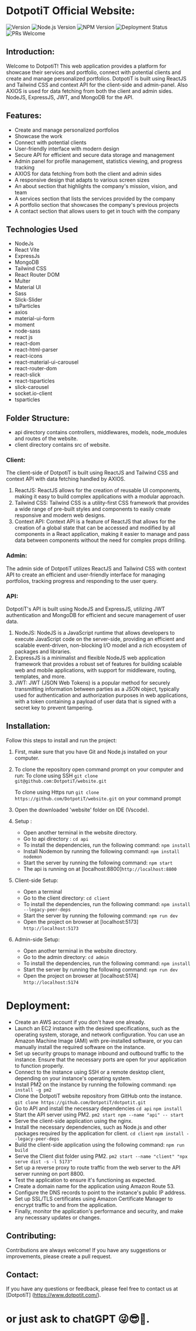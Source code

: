 # DotpotiT Official Website:

![Version](https://img.shields.io/badge/Version-1.0.0-1abc9c.svg?style=flat-square&colorA=gray&colorB=green) ![Node.js Version](https://img.shields.io/badge/Node.js-v18.15.0-brightgreen.svg?style=flat-square) ![NPM Version](https://img.shields.io/badge/npm-v9.5.0-blue.svg?style=flat-square) ![Deployment Status](https://img.shields.io/badge/Deployment-Live-1abc9c.svg?style=flat-square&colorA=gray&colorB=green) ![PRs Welcome](https://img.shields.io/badge/PRs-welcome-1abc9c.svg?style=flat-square&colorA=gray&colorB=blue)

## Introduction:

Welcome to DotpotiT! This web application provides a platform for showcase their services and portfolio, connect with potential clients and create and manage personalized portfolios. DotpotiT is built using ReactJS and Tailwind CSS and context API for the client-side and admin-panel. Also AXIOS is used for data fetching from both the client and admin sides. NodeJS, ExpressJS, JWT, and MongoDB for the API. 

## Features:

- Create and manage personalized portfolios
- Showcase the work
- Connect with potential clients
- User-friendly interface with modern design
- Secure API for efficient and secure data storage and management
- Admin panel for profile management, statistics viewing, and progress tracking
- AXIOS for data fetching from both the client and admin sides 
- A responsive design that adapts to various screen sizes
- An about section that highlights the company's mission, vision, and team
- A services section that lists the services provided by the company
- A portfolio section that showcases the company's previous projects
- A contact section that allows users to get in touch with the company

## Technologies Used

- NodeJs
- React Vite
- ExpressJs
- MongoDB
- Tailwind CSS
- React Router DOM
- Multer
- Material UI
- Sass
- Slick-Slider 
- tsParticles
- axios
- material-ui-form
- moment
- node-sass
- react js
- react-dom
- react-html-parser
- react-icons
- react-material-ui-carousel
- react-router-dom
- react-slick
- react-tsparticles
- slick-carousel
- socket.io-client
- tsparticles
## Folder Structure:
- api directory contains controllers, middlewares, models, node_modules and routes of the website.
- client directory contains src of website.
### Client:  

The client-side of DotpotiT is built using ReactJS and Tailwind CSS and context API with data fetching handled by AXIOS. 

1. ReactJS: ReactJS allows for the creation of reusable UI components, making it easy to build complex applications with a modular approach.
2. Tailwind CSS: Tailwind CSS is a utility-first CSS framework that provides a wide range of pre-built styles and components to easily create responsive and modern web designs.
3. Context API: Context API is a feature of ReactJS that allows for the creation of a global state that can be accessed and modified by all components in a React application, making it easier to manage and pass data between components without the need for complex props drilling.
### Admin:
The admin side of DotpotiT utilizes ReactJS and Tailwind CSS with context API to create an efficient and user-friendly interface for managing portfolios, tracking progress and responding to the user query.

### API:
    
DotpotiT's API is built using NodeJS and ExpressJS, utilizing JWT authentication and MongoDB for efficient and secure management of user data.

1. NodeJS: NodeJS is a JavaScript runtime that allows developers to execute JavaScript code on the server-side, providing an efficient and scalable event-driven, non-blocking I/O model and a rich ecosystem of packages and libraries.
2. ExpressJS is a minimalist and flexible NodeJS web application framework that provides a robust set of features for building scalable web and mobile applications, with support for middleware, routing, templates, and more.
3. JWT: JWT (JSON Web Tokens) is a popular method for securely transmitting information between parties as a JSON object, typically used for authentication and authorization purposes in web applications, with a token containing a payload of user data that is signed with a secret key to prevent tampering.

## Installation:

Follow this steps to install and run the project:

1. First, make sure that you have Git and Node.js installed on your computer.

2. To clone the repository open command prompt on your computer and run:
    To clone using SSH `git clone git@github.com:DotpotiT/website.git`

    To clone using Https run `git clone https://github.com/DotpotiT/website.git` on your command prompt

3. Open the downloaded 'website' folder on IDE (Vscode).

4. Setup :
    - Open another terminal in the website directory.
    - Go to api directory : `cd api`
    - To install the dependencies, run the following command: `npm install`
    - Install Nodemon by running the following command: `npm install nodemon`
    - Start the server by running the following command: `npm start`
    - The api is running on at [localhost:8800]`http://localhost:8800`

5. Client-side Setup:
    - Open a terminal
    - Go to the client directory: `cd client`
    - To install the dependencies, run the following command: `npm install --legacy-peer-deps`
    - Start the server by running the following command: `npm run dev`
    - Open the project on browser at [localhost:5173] `http://localhost:5173`

6. Admin-side Setup:
    - Open another terminal in the website directory.
    - Go to the admin directory: `cd admin`
    - To install the dependencies, run the following command: `npm install`
    - Start the server by running the following command: `npm run dev`
    - Open the project on browser at [localhost:5174] `http://localhost:5174`


# Deployment:
- Create an AWS account if you don't have one already.
- Launch an EC2 instance with the desired specifications, such as the operating system, storage, and network configuration. You can use an Amazon Machine Image (AMI) with pre-installed software, or you can manually install the required software on the instance.
- Set up security groups to manage inbound and outbound traffic to the instance. Ensure that the necessary ports are open for your application to function properly.
- Connect to the instance using SSH or a remote desktop client, depending on your instance's operating system.
- Install PM2 on the instance by running the following command:
    `npm install -g pm2`
- Clone the DotpotiT website repository from GitHub onto the instance.
    `git clone https://github.com/DotpotiT/dotpotit.git`
- Go to API and install the necessary dependencies
    `cd api`
    `npm install`
- Start the API server using PM2.
    `pm2 start npm --name "api" -- start`
- Serve the client-side application using the nginx.
- Install the necessary dependencies, such as Node.js and other packages required by the application for client.
    `cd client`
    `npm install --legacy-peer-deps`
- Build the client-side application using the following command:
    `npm run build`
- Serve the Client dist folder using PM2.
    `pm2 start --name "client" "npx serve dist -s -l 5173"`
- Set up a reverse proxy to route traffic from the web server to the API server running on port 8800.
- Test the application to ensure it's functioning as expected.
- Create a domain name for the application using Amazon Route 53.
- Configure the DNS records to point to the instance's public IP address.
- Set up SSL/TLS certificates using Amazon Certificate Manager to encrypt traffic to and from the application.
- Finally, monitor the application's performance and security, and make any necessary updates or changes.

## Contributing:

Contributions are always welcome! If you have any suggestions or improvements, please create a pull request.

## Contact:

If you have any questions or feedback, please feel free to contact us at [DotpotiT] (https://www.dotpotit.com/).
# or just ask to chatGPT 😜😎🤖.

